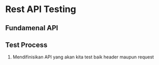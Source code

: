 # Rest API Testing

## Fundamenal API
## Test Process

1. Mendifinisikan API yang akan kita test baik header maupun request